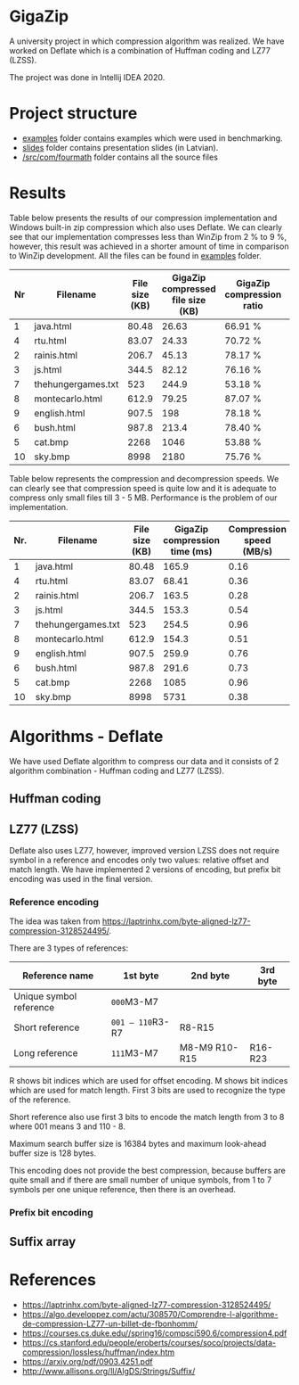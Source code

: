 # GigaZip

A university project in which compression algorithm was realized. We have worked on Deflate which is a combination of Huffman coding and LZ77 (LZSS). 

The project was done in Intellij IDEA 2020.

# Project structure

- [examples](.examples) folder contains examples which were used in benchmarking.
- [slides](./slides) folder contains presentation slides (in Latvian).
- [/src/com/fourmath]([./src/com/fourmath) folder contains all the source files

# Results

Table below presents the results of our compression implementation and Windows built-in zip compression which also uses Deflate. We can clearly see that our implementation compresses less than WinZip from 2 % to 9 %, however, this result was achieved in a shorter amount of time in comparison to WinZip development. All the files can be found in [examples](./examples) folder.

| Nr   | Filename           | File size (KB) | GigaZip compressed file size (KB) | GigaZip compression ratio | WinZip compressed file size (KB) | WinZip compression ratio | Difference |
| ---- | ------------------ | -------------- | --------------------------------- | ------------------------- | -------------------------------- | ------------------------ | ---------- |
| 1    | java.html          | 80.48          | 26.63                             | 66.91 %                   | 21.03                            | 75%                      | 8.09 %     |
| 4    | rtu.html           | 83.07          | 24.33                             | 70.72 %                   | 19.17                            | 78%                      | 7.28 %     |
| 2    | rainis.html        | 206.7          | 45.13                             | 78.17 %                   | 37.04                            | 83%                      | 4.83 %     |
| 3    | js.html            | 344.5          | 82.12                             | 76.16 %                   | 68.32                            | 81%                      | 4.84 %     |
| 7    | thehungergames.txt | 523            | 244.9                             | 53.18 %                   | 203.27                           | 62%                      | 8.82 %     |
| 8    | montecarlo.html    | 612.9          | 79.25                             | 87.07 %                   | 67.47                            | 90%                      | 2.93 %     |
| 9    | english.html       | 907.5          | 198                               | 78.18 %                   | 169.06                           | 82%                      | 3.82 %     |
| 6    | bush.html          | 987.8          | 213.4                             | 78.40 %                   | 182.44                           | 82%                      | 3.60 %     |
| 5    | cat.bmp            | 2268           | 1046                              | 53.88 %                   | 862.1                            | 62%                      | 8.12 %     |
| 10   | sky.bmp            | 8998           | 2180                              | 75.76 %                   | 1998.85                          | 78%                      | 2.24  %    |

Table below represents the compression and decompression speeds. We can clearly see that compression speed is quite low and it is adequate to compress only small files till 3 - 5 MB. Performance is the problem of our implementation. 

| Nr.  | Filename           | File size (KB) | GigaZip  compression time (ms) | Compression speed  (MB/s) | Decompression speed (MB/s) |
| ---- | ------------------ | -------------- | ------------------------------ | ------------------------- | -------------------------- |
| 1    | java.html          | 80.48          | 165.9                          | 0.16                      | 4.77                       |
| 4    | rtu.html           | 83.07          | 68.41                          | 0.36                      | 3.66                       |
| 2    | rainis.html        | 206.7          | 163.5                          | 0.28                      | 11.89                      |
| 3    | js.html            | 344.5          | 153.3                          | 0.54                      | 17.65                      |
| 7    | thehungergames.txt | 523            | 254.5                          | 0.96                      | 18.05                      |
| 8    | montecarlo.html    | 612.9          | 154.3                          | 0.51                      | 19.12                      |
| 9    | english.html       | 907.5          | 259.9                          | 0.76                      | 23.5                       |
| 6    | bush.html          | 987.8          | 291.6                          | 0.73                      | 31.75                      |
| 5    | cat.bmp            | 2268           | 1085                           | 0.96                      | 28.73                      |
| 10   | sky.bmp            | 8998           | 5731                           | 0.38                      | 24.38                      |

# Algorithms - Deflate

We have used Deflate algorithm to compress our data and it consists of 2 algorithm combination - Huffman coding and LZ77 (LZSS).

## Huffman coding



## LZ77 (LZSS)

Deflate also uses LZ77, however, improved version LZSS does not require symbol in a reference and encodes only two values: relative offset and match length. We have implemented 2 versions of encoding, but prefix bit encoding was used in the final version.  

### Reference encoding

The idea was taken from https://laptrinhx.com/byte-aligned-lz77-compression-3128524495/.

There are 3 types of references:

| Reference name          | 1st byte         | **2nd byte**  | **3rd byte** |
| ----------------------- | ---------------- | ------------- | ------------ |
| Unique symbol reference | `000`M3-M7       |               |              |
| Short reference         | `001 – 110`R3-R7 | R8-R15        |              |
| Long reference          | `111`M3-M7       | M8-M9 R10-R15 | R16-R23      |

R shows bit indices which are used for offset encoding. M shows bit indices which are used for match length. First 3 bits are used to recognize the type of the reference.

Short reference also use first 3 bits to encode the match length from 3 to 8 where 001 means 3 and 110 - 8. 

Maximum search buffer size is 16384 bytes and maximum look-ahead buffer size is 128 bytes. 

This encoding does not provide the best compression, because buffers are quite small and if there are small number of unique symbols, from 1 to 7 symbols per one unique reference, then there is an overhead. 

### Prefix bit encoding



## Suffix array



# References

- https://laptrinhx.com/byte-aligned-lz77-compression-3128524495/
- https://algo.developpez.com/actu/308570/Comprendre-l-algorithme-de-compression-LZ77-un-billet-de-fbonhomm/
- https://courses.cs.duke.edu//spring16/compsci590.6/compression4.pdf
- https://cs.stanford.edu/people/eroberts/courses/soco/projects/data-compression/lossless/huffman/index.htm
- https://arxiv.org/pdf/0903.4251.pdf
- http://www.allisons.org/ll/AlgDS/Strings/Suffix/